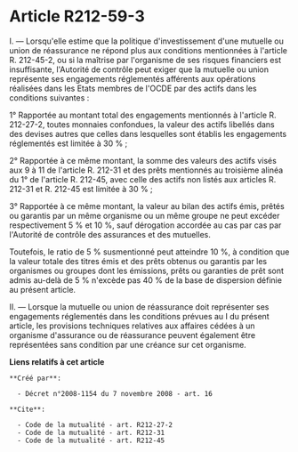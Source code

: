 # Article R212-59-3

I. ― Lorsqu'elle estime que la politique d'investissement d'une mutuelle ou union de réassurance ne répond plus aux
conditions mentionnées à l'article R. 212-45-2, ou si la maîtrise par l'organisme de ses risques financiers est insuffisante,
l'Autorité de contrôle peut exiger que la mutuelle ou union représente ses engagements réglementés afférents aux opérations
réalisées dans les Etats membres de l'OCDE par des actifs dans les conditions suivantes : 

1° Rapportée au montant total des engagements mentionnés à l'article R. 212-27-2, toutes monnaies confondues, la valeur des
actifs libellés dans des devises autres que celles dans lesquelles sont établis les engagements réglementés est limitée à 30
% ; 

2° Rapportée à ce même montant, la somme des valeurs des actifs visés aux 9 à 11 de l'article R. 212-31 et des prêts
mentionnés au troisième alinéa du 1° de l'article R. 212-45, avec celle des actifs non listés aux articles R. 212-31 et R.
212-45 est limitée à 30 % ; 

3° Rapportée à ce même montant, la valeur au bilan des actifs émis, prêtés ou garantis par un même organisme ou un même
groupe ne peut excéder respectivement 5 % et 10 %, sauf dérogation accordée au cas par cas par l'Autorité de contrôle des
assurances et des mutuelles. 

Toutefois, le ratio de 5 % susmentionné peut atteindre 10 %, à condition que la valeur totale des titres émis et des prêts
obtenus ou garantis par les organismes ou groupes dont les émissions, prêts ou garanties de prêt sont admis au-delà de 5 %
n'excède pas 40 % de la base de dispersion définie au présent article. 

II. ― Lorsque la mutuelle ou union de réassurance doit représenter ses engagements réglementés dans les conditions prévues au
I du présent article, les provisions techniques relatives aux affaires cédées à un organisme d'assurance ou de réassurance
peuvent également être représentées sans condition par une créance sur cet organisme.

**Liens relatifs à cet article**

	**Créé par**:

	  - Décret n°2008-1154 du 7 novembre 2008 - art. 16

	**Cite**:

	  - Code de la mutualité - art. R212-27-2
	  - Code de la mutualité - art. R212-31
	  - Code de la mutualité - art. R212-45
